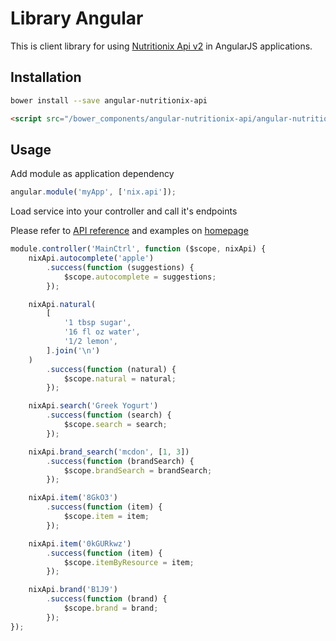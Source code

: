 Library Angular
===============

This is client library for using [Nutritionix Api v2](https://developer.nutritionix.com/docs/v2) 
in AngularJS applications.

Installation
------------

```sh
bower install --save angular-nutritionix-api
```

```html
<script src="/bower_components/angular-nutritionix-api/angular-nutritionix-api.min.js"></script>
```

Usage
-----

Add module as application dependency

```javascript
angular.module('myApp', ['nix.api']);
```

Load service into your controller and call it's endpoints

Please refer to [API reference](http://nutritionix.github.io/library-angular/docs/#/api/nix.api)
and examples on [homepage](http://nutritionix.github.io/library-angular/)

```javascript
module.controller('MainCtrl', function ($scope, nixApi) {
    nixApi.autocomplete('apple')
        .success(function (suggestions) {
            $scope.autocomplete = suggestions;
        });

    nixApi.natural(
        [
            '1 tbsp sugar',
            '16 fl oz water',
            '1/2 lemon',
        ].join('\n')
    )
        .success(function (natural) {
            $scope.natural = natural;
        });

    nixApi.search('Greek Yogurt')
        .success(function (search) {
            $scope.search = search;
        });

    nixApi.brand_search('mcdon', [1, 3])
        .success(function (brandSearch) {
            $scope.brandSearch = brandSearch;
        });

    nixApi.item('8GkO3')
        .success(function (item) {
            $scope.item = item;
        });

    nixApi.item('0kGURkwz')
        .success(function (item) {
            $scope.itemByResource = item;
        });

    nixApi.brand('B1J9')
        .success(function (brand) {
            $scope.brand = brand;
        });
});
```



